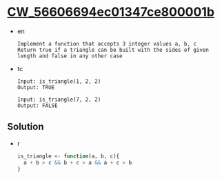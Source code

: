 # [CW_56606694ec01347ce800001b](https://www.codewars.com/kata/56606694ec01347ce800001b)

* en

  ```en
  Implement a function that accepts 3 integer values a, b, c
  Return true if a triangle can be built with the sides of given length and false in any other case
  ```

* tc

  ```tc
  Input: is_triangle(1, 2, 2)
  Output: TRUE

  Input: is_triangle(7, 2, 2)
  Output: FALSE
  ```

## Solution

* r

  ```r
  is_triangle <- function(a, b, c){
    a + b > c && b + c > a && a + c > b
  }
  ```
